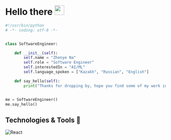 # Hello there <img src="https://raw.githubusercontent.com/aemmadi/aemmadi/master/wave.gif" width="30">

```python
#!/usr/bin/python
# -*- coding: utf-8 -*-


class SoftwareEngineer:

    def __init__(self):
        self.name = "Zhenye Na"
        self.role = "Software Engineer"
        self.interestedIn = "AI/ML"
        self.language_spoken = ["Kazakh", "Russian", "English"]

    def say_hello(self):
        print("Thanks for dropping by, hope you find some of my work interesting.")


me = SoftwareEngineer()
me.say_hello()
```

## Technologies & Tools 🔧
<p>
  <img alt="React" src="https://img.shields.io/badge/-React-45b8d8?style=flat-square&logo=react&logoColor=white" />
</p>

<!--**Backend:** 
<p>
  <img alt="React" src="https://img.shields.io/badge/-React-45b8d8?style=flat-square&logo=react&logoColor=white" />
  <img alt="Nodejs" src="https://img.shields.io/badge/-Nodejs-43853d?style=flat-square&logo=Node.js&logoColor=white" />
    <img alt="Static Badge" src="https://img.shields.io/badge/C%2B%2B-blue">
</p> -->
